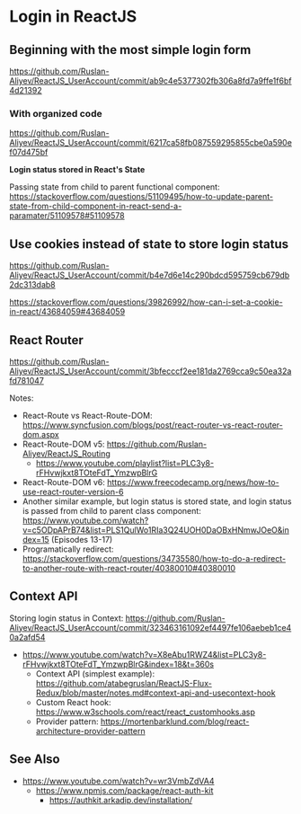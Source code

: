 # Login in ReactJS

## Beginning with the most simple login form

https://github.com/Ruslan-Aliyev/ReactJS_UserAccount/commit/ab9c4e5377302fb306a8fd7a9ffe1f6bf4d21392

### With organized code

https://github.com/Ruslan-Aliyev/ReactJS_UserAccount/commit/6217ca58fb087559295855cbe0a590ef07d475bf

**Login status stored in React's State**

Passing state from child to parent functional component: https://stackoverflow.com/questions/51109495/how-to-update-parent-state-from-child-component-in-react-send-a-paramater/51109578#51109578

## Use cookies instead of state to store login status

https://github.com/Ruslan-Aliyev/ReactJS_UserAccount/commit/b4e7d6e14c290bdcd595759cb679db2dc313dab8

https://stackoverflow.com/questions/39826992/how-can-i-set-a-cookie-in-react/43684059#43684059

## React Router

https://github.com/Ruslan-Aliyev/ReactJS_UserAccount/commit/3bfecccf2ee181da2769cca9c50ea32afd781047

Notes:
- React-Route vs React-Route-DOM: https://www.syncfusion.com/blogs/post/react-router-vs-react-router-dom.aspx
- React-Route-DOM v5: https://github.com/Ruslan-Aliyev/ReactJS_Routing
	- https://www.youtube.com/playlist?list=PLC3y8-rFHvwjkxt8TOteFdT_YmzwpBlrG
- React-Route-DOM v6: https://www.freecodecamp.org/news/how-to-use-react-router-version-6
- Another similar example, but login status is stored state, and login status is passed from child to parent class component: https://www.youtube.com/watch?v=c5ODpAPrB74&list=PLS1QulWo1RIa3Q24UOH0DaOBxHNmwJOeO&index=15 (Episodes 13-17)
- Programatically redirect: https://stackoverflow.com/questions/34735580/how-to-do-a-redirect-to-another-route-with-react-router/40380010#40380010

## Context API

Storing login status in Context: https://github.com/Ruslan-Aliyev/ReactJS_UserAccount/commit/323463161092ef4497fe106aebeb1ce40a2afd54

- https://www.youtube.com/watch?v=X8eAbu1RWZ4&list=PLC3y8-rFHvwjkxt8TOteFdT_YmzwpBlrG&index=18&t=360s
	- Context API (simplest example): https://github.com/atabegruslan/ReactJS-Flux-Redux/blob/master/notes.md#context-api-and-usecontext-hook
	- Custom React hook: https://www.w3schools.com/react/react_customhooks.asp
	- Provider pattern: https://mortenbarklund.com/blog/react-architecture-provider-pattern

## See Also

- https://www.youtube.com/watch?v=wr3VmbZdVA4
	- https://www.npmjs.com/package/react-auth-kit
		- https://authkit.arkadip.dev/installation/
